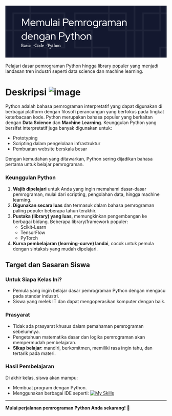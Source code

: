 ![header](img/github-header.png)

Pelajari dasar pemrograman Python hingga library populer yang menjadi landasan tren industri seperti data science dan machine learning.
 
# Deskripsi ![image](https://img.shields.io/badge/Python-FFD43B?style=for-the-badge&logo=python&logoColor=blue)

Python adalah bahasa pemrograman interpretatif yang dapat digunakan di berbagai platform dengan filosofi perancangan yang berfokus pada tingkat keterbacaan kode. Python merupakan bahasa populer yang berkaitan dengan **Data Science** dan **Machine Learning**. Keunggulan Python yang bersifat interpretatif juga banyak digunakan untuk:

- Prototyping
- Scripting dalam pengelolaan infrastruktur
- Pembuatan website berskala besar

Dengan kemudahan yang ditawarkan, Python sering dijadikan bahasa pertama untuk belajar pemrograman.

### Keunggulan Python
1. **Wajib dipelajari** untuk Anda yang ingin memahami dasar-dasar pemrograman, mulai dari scripting, pengolahan data, hingga machine learning.
2. **Digunakan secara luas** dan termasuk dalam bahasa pemrograman paling populer beberapa tahun terakhir.
3. **Pustaka (library) yang luas**, memungkinkan pengembangan ke berbagai bidang. Beberapa library/framework populer:
   - Scikit-Learn
   - TensorFlow
   - PyTorch
4. **Kurva pembelajaran (learning-curve) landai**, cocok untuk pemula dengan sintaksis yang mudah dipelajari.

## Target dan Sasaran Siswa

### Untuk Siapa Kelas Ini?
- Pemula yang ingin belajar dasar pemrograman Python dengan mengacu pada standar industri.
- Siswa yang melek IT dan dapat mengoperasikan komputer dengan baik.

### Prasyarat
- Tidak ada prasyarat khusus dalam pemahaman pemrograman sebelumnya.
- Pengetahuan matematika dasar dan logika pemrograman akan mempermudah pembelajaran.
- **Sikap belajar**: mandiri, berkomitmen, memiliki rasa ingin tahu, dan tertarik pada materi.

### Hasil Pembelajaran
Di akhir kelas, siswa akan mampu:
- Membuat program dengan Python.
- Menggunakan berbagai IDE seperti:
[![My Skills](https://skillicons.dev/icons?i=vscode,py,windows)](https://skillicons.dev)

---

**Mulai perjalanan pemrograman Python Anda sekarang!** 🚀